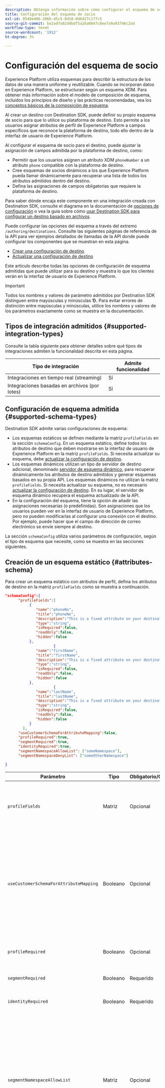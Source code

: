 ```yaml
---
description: Obtenga información sobre cómo configurar el esquema de socio para destinos creados con Destination SDK.
title: Configuración del esquema de socio
exl-id: 0548e486-206b-45c5-8d18-0d6427c177c5
source-git-commit: be2ad7a02d4bdf5a26a0847c8ee7a9a93746c2ad
workflow-type: tm+mt
source-wordcount: '1912'
ht-degree: 3%

---
```


# Configuración del esquema de socio

Experience Platform utiliza esquemas para describir la estructura de los datos de una manera uniforme y reutilizable. Cuando se incorporan datos en Experience Platform, se estructuran según un esquema XDM. Para obtener más información sobre el modelo de composición de esquema, incluidos los principios de diseño y las prácticas recomendadas, vea los [conceptos básicos de la composición de esquema](../../../../xdm/schema/composition.md).

Al crear un destino con Destination SDK, puede definir su propio esquema de socio para que lo utilice su plataforma de destino. Esto permite a los usuarios asignar atributos de perfil de Experience Platform a campos específicos que reconoce la plataforma de destino, todo ello dentro de la interfaz de usuario de Experience Platform.

Al configurar el esquema de socio para el destino, puede ajustar la asignación de campos admitida por la plataforma de destino, como:

* Permitir que los usuarios asignen un atributo XDM `phoneNumber` a un atributo `phone` compatible con la plataforma de destino.
* Cree esquemas de socios dinámicos a los que Experience Platform pueda llamar dinámicamente para recuperar una lista de todos los atributos admitidos dentro del destino.
* Defina las asignaciones de campos obligatorias que requiere la plataforma de destino.

Para saber dónde encaja este componente en una integración creada con Destination SDK, consulte el diagrama en la documentación de [opciones de configuración](../configuration-options.md) o vea la guía sobre cómo [usar Destination SDK para configurar un destino basado en archivos](../../guides/configure-file-based-destination-instructions.md#create-server-file-configuration).

Puede configurar las opciones del esquema a través del extremo `/authoring/destinations`. Consulte las siguientes páginas de referencia de la API para ver ejemplos detallados de llamadas de la API donde puede configurar los componentes que se muestran en esta página.

* [Crear una configuración de destino](../../authoring-api/destination-configuration/create-destination-configuration.md)
* [Actualizar una configuración de destino](../../authoring-api/destination-configuration/update-destination-configuration.md)

Este artículo describe todas las opciones de configuración de esquema admitidas que puede utilizar para su destino y muestra lo que los clientes verán en la interfaz de usuario de Experience Platform.

>[!IMPORTANT]
>
>Todos los nombres y valores de parámetro admitidos por Destination SDK distinguen entre mayúsculas y minúsculas **1&rbrace;.** Para evitar errores de distinción entre mayúsculas y minúsculas, utilice los nombres y valores de los parámetros exactamente como se muestra en la documentación.

## Tipos de integración admitidos {#supported-integration-types}

Consulte la tabla siguiente para obtener detalles sobre qué tipos de integraciones admiten la funcionalidad descrita en esta página.

| Tipo de integración | Admite funcionalidad |
|---|---|
| Integraciones en tiempo real (streaming) | Sí |
| Integraciones basadas en archivos (por lotes) | Sí |

## Configuración de esquema admitida {#supported-schema-types}

Destination SDK admite varias configuraciones de esquema:

* Los esquemas estáticos se definen mediante la matriz `profileFields` en la sección `schemaConfig`. En un esquema estático, define todos los atributos de destino que deben mostrarse en la interfaz de usuario de Experience Platform en la matriz `profileFields`. Si necesita actualizar su esquema, debe [actualizar la configuración de destino](../../authoring-api/destination-configuration/update-destination-configuration.md).
* Los esquemas dinámicos utilizan un tipo de servidor de destino adicional, denominado [servidor de esquema dinámico](../../authoring-api/destination-server/create-destination-server.md#dynamic-schema-servers), para recuperar dinámicamente los atributos de destino admitidos y generar esquemas basados en su propia API. Los esquemas dinámicos no utilizan la matriz `profileFields`. Si necesita actualizar su esquema, no es necesario [actualizar la configuración de destino](../../authoring-api/destination-configuration/update-destination-configuration.md). En su lugar, el servidor de esquema dinámico recupera el esquema actualizado de la API.
* En la configuración del esquema, tiene la opción de añadir las asignaciones necesarias (o predefinidas). Son asignaciones que los usuarios pueden ver en la interfaz de usuario de Experience Platform, pero no pueden modificarlas al configurar una conexión con el destino. Por ejemplo, puede hacer que el campo de dirección de correo electrónico se envíe siempre al destino.

La sección `schemaConfig` utiliza varios parámetros de configuración, según el tipo de esquema que necesite, como se muestra en las secciones siguientes.

## Creación de un esquema estático {#attributes-schema}

Para crear un esquema estático con atributos de perfil, defina los atributos de destino en la matriz `profileFields` como se muestra a continuación.

```json
"schemaConfig":{
      "profileFields":[
           {
              "name":"phoneNo",
              "title":"phoneNo",
              "description":"This is a fixed attribute on your destination side that customers can map profile attributes to. For example, the mobilePhone.number value in Experience Platform could be phoneNo on your side.",
              "type":"string",
              "isRequired":false,
              "readOnly":false,
              "hidden":false
           },
                      {
              "name":"firstName",
              "title":"firstName",
              "description":"This is a fixed attribute on your destination side that customers can map profile attributes to. For example, the person.name.firstName value in Experience Platform could be firstName on your side.",
              "type":"string",
              "isRequired":false,
              "readOnly":false,
              "hidden":false
           },
                      {
              "name":"lastName",
              "title":"lastName",
              "description":"This is a fixed attribute on your destination side that customers can map profile attributes to. For example, the person.name.lastName value in Experience Platform could be phoneNo on your side.",
              "type":"string",
              "isRequired":false,
              "readOnly":false,
              "hidden":false
           }
        ],
      "useCustomerSchemaForAttributeMapping":false,
      "profileRequired":true,
      "segmentRequired":true,
      "identityRequired":true,
      "segmentNamespaceAllowList": ["someNamespace"],
      "segmentNamespaceDenyList": ["someOtherNamespace"]

}
```

| Parámetro | Tipo | Obligatorio/Opcional | Descripción |
|---------|----------|------|---|
| `profileFields` | Matriz | Opcional | Define la matriz de atributos de destinatario aceptados por la plataforma de destino a los que los clientes pueden asignar sus atributos de perfil. Al utilizar una matriz `profileFields`, puede omitir completamente el parámetro `useCustomerSchemaForAttributeMapping`. |
| `useCustomerSchemaForAttributeMapping` | Booleano | Opcional | Habilita o deshabilita la asignación de atributos del esquema cliente a los atributos definidos en la matriz `profileFields`. <ul><li>Si se establece en `true`, los usuarios solo verán la columna de origen en el campo de asignación. `profileFields` no son aplicables en este caso.</li><li>Si se establece en `false`, los usuarios pueden asignar atributos de origen de su esquema a los atributos definidos en la matriz `profileFields`.</li></ul> El valor predeterminado es `false`. |
| `profileRequired` | Booleano | Opcional | Use `true` si los usuarios deben poder asignar atributos de perfil de Experience Platform a atributos personalizados en la plataforma de destino. |
| `segmentRequired` | Booleano | Requerido | Destination SDK requiere este parámetro y siempre se debe establecer en `true`. |
| `identityRequired` | Booleano | Requerido | Se establece en `true` si los usuarios deben poder asignar [tipos de identidad](identity-namespace-configuration.md) de Experience Platform a los atributos definidos en la matriz `profileFields` |
| `segmentNamespaceAllowList` | Matriz | Opcional | Permite a los usuarios asignar únicamente audiencias de las áreas de nombres de audiencia definidas en la matriz al destino. <br><br> En la mayoría de los casos no se recomienda el uso de este parámetro. En su lugar, use `"segmentNamespaceDenyList":[]` para permitir que se exporten todos los tipos de audiencias a su destino. <br><br> Si faltan `segmentNamespaceAllowList` y `segmentNamespaceDenyList` en la configuración, los usuarios solo podrán exportar audiencias que se originen del [servicio de segmentación](../../../../segmentation/home.md). <br><br>`segmentNamespaceAllowList` y `segmentNamespaceDenyList` se excluyen mutuamente. |
| `segmentNamespaceDenyList` | Matriz | Opcional | Restringe a los usuarios de la asignación de audiencias desde las áreas de nombres de audiencia definidas en la matriz al destino. <br><br>Adobe recomienda permitir la exportación de todas las audiencias, independientemente del origen, estableciendo `"segmentNamespaceDenyList":[]`. <br><br>**Importante:** Si no especifica `segmentNamespaceDenyList` en su `schemaConfig` y no usa `segmentNamespaceAllowList`, el sistema establece automáticamente `segmentNamespaceDenyList` en `[]`. Esto evita la pérdida de audiencias personalizadas en el futuro. Por motivos de seguridad, Adobe recomienda establecer explícitamente `"segmentNamespaceDenyList":[]` en la configuración. <br><br>`segmentNamespaceAllowList` y `segmentNamespaceDenyList` se excluyen mutuamente. |

{style="table-layout:auto"}

La experiencia de IU resultante se muestra en las imágenes siguientes.

Cuando los usuarios seleccionan la asignación de destino, pueden ver los campos definidos en la matriz `profileFields`.

![Imagen de interfaz de usuario que muestra la pantalla de atributos de destino.](../../assets/functionality/destination-configuration/select-attributes.png)

Después de seleccionar los atributos, pueden verlos en la columna del campo de destinatario.

![Imagen de interfaz de usuario que muestra un esquema de destino estático con atributos](../../assets/functionality/destination-configuration/static-schema-attributes.png)

## Creación de un esquema dinámico {#dynamic-schema-configuration}

Destination SDK admite la creación de esquemas de socios dinámicos. A diferencia de un esquema estático, un esquema dinámico no utiliza una matriz `profileFields`. En su lugar, los esquemas dinámicos utilizan un servidor de esquema dinámico que se conecta a su propia API desde donde recupera la configuración de esquema.

>[!IMPORTANT]
>
>Antes de crear un esquema dinámico, debe [crear un servidor de esquema dinámico](../../authoring-api/destination-server/create-destination-server.md#dynamic-schema-servers).

En una configuración de esquema dinámico, la matriz `profileFields` se reemplaza por la sección `dynamicSchemaConfig`, como se muestra a continuación.

```json
"schemaConfig":{
   "dynamicSchemaConfig":{
      "dynamicEnum": {
         "authenticationRule":"CUSTOMER_AUTHENTICATION",
         "destinationServerId":"DYNAMIC_SCHEMA_SERVER_ID",
         "value": "Schema Name",
         "responseFormat": "SCHEMA"
      }
   },
   "profileRequired":true,
   "segmentRequired":true,
   "identityRequired":true
}
```

| Parámetro | Tipo | Obligatorio/Opcional | Descripción |
|---------|----------|------|---|
| `dynamicEnum.authenticationRule` | Cadena | Requerido | Indica cómo se conectan los clientes de [!DNL Experience Platform] a su destino. Los valores aceptados son `CUSTOMER_AUTHENTICATION`, `PLATFORM_AUTHENTICATION`, `NONE`. <br> <ul><li>Use `CUSTOMER_AUTHENTICATION` si los clientes de Experience Platform inician sesión en el sistema mediante cualquiera de los métodos de autenticación descritos [aquí](customer-authentication.md). </li><li> Use `PLATFORM_AUTHENTICATION` si existe un sistema de autenticación global entre Adobe y su destino y el cliente [!DNL Experience Platform] no necesita proporcionar credenciales de autenticación para conectarse a su destino. En este caso, debe [crear un objeto de credenciales](../../credentials-api/create-credential-configuration.md) mediante la API de credenciales y pasar el identificador del objeto de credenciales en el parámetro `authenticationId` de la configuración [entrega de destino](/help/destinations/destination-sdk/functionality/destination-configuration/destination-delivery.md#platform-authentication). </li><li>Use `NONE` si no se requiere autenticación para enviar datos a la plataforma de destino. </li></ul> |
| `dynamicEnum.destinationServerId` | Cadena | Requerido | El `instanceId` de su servidor de esquema dinámico. Este servidor de destino incluye el extremo de API al que Experience Platform llamará para recuperar el esquema dinámico. |
| `dynamicEnum.value` | Cadena | Requerido | El nombre del esquema dinámico, tal como se define en la configuración del servidor de esquema dinámico. |
| `dynamicEnum.responseFormat` | Cadena | Requerido | Siempre se establece en `SCHEMA` al definir un esquema dinámico. |
| `profileRequired` | Booleano | Opcional | Use `true` si los usuarios deben poder asignar atributos de perfil de Experience Platform a atributos personalizados en la plataforma de destino. |
| `segmentRequired` | Booleano | Requerido | Destination SDK requiere este parámetro y siempre se debe establecer en `true`. |
| `identityRequired` | Booleano | Requerido | Se establece en `true` si los usuarios deben poder asignar [tipos de identidad](identity-namespace-configuration.md) de Experience Platform a los atributos definidos en la matriz `profileFields` |

{style="table-layout:auto"}

## Asignaciones requeridas {#required-mappings}

En la configuración del esquema, además del esquema estático o dinámico, tiene la opción de añadir las asignaciones necesarias (o predefinidas). Son asignaciones que los usuarios pueden ver en la interfaz de usuario de Experience Platform, pero no pueden modificarlas al configurar una conexión con el destino.

Por ejemplo, puede hacer que el campo de dirección de correo electrónico se envíe siempre al destino.

>[!NOTE]
>
>Actualmente se admiten las siguientes combinaciones de asignaciones requeridas:
>
>* Puede configurar un campo de origen y un campo de destino obligatorios. En este caso, los usuarios no pueden editar ni seleccionar ninguno de los dos campos y solo pueden ver la selección.
>* Solo puede configurar un campo de destino requerido. En este caso, los usuarios podrán seleccionar un campo de origen para asignarlo al destino.
>
> Actualmente solo se admite la configuración de un campo de origen obligatorio *no*.

Vea a continuación dos ejemplos de una configuración de esquema con asignaciones requeridas y cómo se ven en el paso de asignación de [activar datos en el flujo de trabajo de destinos por lotes](../../../ui/activate-batch-profile-destinations.md).


>[!BEGINTABS]

>[!TAB Asignaciones de origen y destino requeridas]

El ejemplo siguiente muestra las asignaciones de origen y destino requeridas. Cuando los campos de origen y de destino se especifican como asignaciones requeridas, los usuarios no pueden seleccionar ni editar ninguno de los dos campos y solo pueden ver la selección predefinida.

```json
"schemaConfig": {
    "requiredMappingsOnly": true,
    "requiredMappings": [
      {
        "sourceType": "text/x.schema-path",
        "source": "personalEmail.address",
        "destination": "personalEmail.address"
      }
    ] 
}
```

| Parámetro | Tipo | Obligatorio/Opcional | Descripción |
|---|---|---|---|
| `requiredMappingsOnly` | Booleano | Opcional | Cuando se establece en true , los usuarios no pueden asignar otros atributos e identidades en el flujo de activación, aparte de las asignaciones necesarias que defina en la matriz `requiredMappings`. |
| `requiredMappings.sourceType` | Cadena | Requerido | Indica el tipo del campo `source`. Valores compatibles: <ul><li>`text/x.schema-path`: utilice este valor cuando el campo `source` sea un atributo de perfil de un esquema XDM.</li><li>`text/x.aep-xl`: utilice este valor cuando su campo `source` esté definido por una expresión regular. Ejemplo: `iif(segmentMembership.ups.aep_seg_id.status==\"exited\", \"1\", \"0\")`</li><li>`text/plain`: utilice este valor cuando el campo `source` esté definido por una plantilla de macro. Actualmente, la única plantilla de macro admitida es `metadata.segment.alias`.</li></ul> |
| `requiredMappings.source` | Cadena | Requerido | Indica el valor del campo de origen. Tipos de valores admitidos: <ul><li>Atributos de perfil XDM. Ejemplo: `personalEmail.address`. Si el atributo de origen es un atributo de perfil XDM, establezca el parámetro `sourceType` en `text/x.schema-path`.</li><li>Expresiones regulares. Ejemplo: `iif(segmentMembership.ups.aep_seg_id.status==\"exited\", \"1\", \"0\")`. Si el atributo de origen es una expresión regular, establezca el parámetro `sourceType` en `text/x.aep-xl`.</li><li>Plantillas de macros. Ejemplo:`metadata.segment.alias`. Si el atributo de origen es una plantilla de macro, establezca el parámetro `sourceType` en `text/plain`. Actualmente, la única plantilla de macro admitida es `metadata.segment.alias`.</li></ul> |
| `requiredMappings.destination` | Cadena | Requerido | Indica el valor del campo de destino. Cuando los campos de origen y de destino se especifican como asignaciones requeridas, los usuarios no pueden seleccionar ni editar ninguno de los dos campos y solo pueden ver la selección. |

{style="table-layout:auto"}

Como resultado, las secciones **[!UICONTROL Source field]** y **[!UICONTROL Target field]** de la interfaz de usuario de Experience Platform aparecen atenuadas.

![Imagen de las asignaciones requeridas en el flujo de activación de la interfaz de usuario.](../../assets/functionality/destination-configuration/required-mappings-2.png)

>[!TAB Asignación de destino requerida]

El ejemplo siguiente muestra una asignación de destino requerida. Si solo se especifica el campo de destino como obligatorio, los usuarios pueden seleccionar qué campo de origen se asignará a él.

```json
"schemaConfig": {
    "requiredMappingsOnly": true,
    "requiredMappings": [
      {
        "destination": "identityMap.ExamplePartner_ID",
        "mandatoryRequired": true,
        "primaryKeyRequired": true
      }
    ] 
}
```

| Parámetro | Tipo | Obligatorio/Opcional | Descripción |
|---|---|---|---|
| `requiredMappingsOnly` | Booleano | Opcional | Cuando se establece en true , los usuarios no pueden asignar otros atributos e identidades en el flujo de activación, aparte de las asignaciones necesarias que defina en la matriz `requiredMappings`. |
| `requiredMappings.destination` | Cadena | Requerido | Indica el valor del campo de destino. Cuando solo se especifica el campo de destino, los usuarios pueden seleccionar un campo de origen para asignarlo al destino. |
| `mandatoryRequired` | Booleano | Opcional | Indica si la asignación debe marcarse como [atributo obligatorio](../../../ui/activate-batch-profile-destinations.md#mandatory-attributes). |
| `primaryKeyRequired` | Booleano | Opcional | Indica si la asignación debe marcarse como [clave de anulación de duplicación](../../../ui/activate-batch-profile-destinations.md#deduplication-keys). |

{style="table-layout:auto"}

Como resultado, la sección **[!UICONTROL Target field]** de la interfaz de usuario de Experience Platform aparece atenuada, mientras que la sección **[!UICONTROL Source field]** está activa y los usuarios pueden interactuar con ella. Las opciones **[!UICONTROL Mandatory key]** y **[!UICONTROL Deduplication key]** están activas y los usuarios no pueden cambiarlas.

![Imagen de las asignaciones requeridas en el flujo de activación de la interfaz de usuario.](../../assets/functionality/destination-configuration/required-mappings-1.png)

>[!ENDTABS]

## Configuración de la compatibilidad con audiencias externas {#external-audiences}

Para configurar el destino de modo que admita la activación de [audiencias generadas externamente](../../../../segmentation/ui/audience-portal.md#import-audience), incluya el fragmento de código siguiente en la sección `schemaConfig`.

```json
"schemaConfig": {
  "segmentNamespaceDenyList": [],
  ...
}
```

Consulte las descripciones de las propiedades en la [tabla](#attributes-schema) más arriba en esta página para obtener más información acerca de la funcionalidad `segmentNamespaceDenyList`.

## Próximos pasos {#next-steps}

Después de leer este artículo, debería comprender mejor qué tipos de esquema admite Destination SDK y cómo puede configurarlo.

Para obtener más información acerca de los demás componentes de destino, consulte los siguientes artículos:

* [Autenticación del cliente](customer-authentication.md)
* [Autorización de OAuth2](oauth2-authorization.md)
* [Atributos de IU](ui-attributes.md)
* [Campos de datos del cliente](customer-data-fields.md)
* [Configuración del área de nombres de identidad](identity-namespace-configuration.md)
* [Configuraciones de asignación compatibles](supported-mapping-configurations.md)
* [Envío de destino](destination-delivery.md)
* [Configuración de metadatos de audiencia](audience-metadata-configuration.md)
* [Política de agregación](aggregation-policy.md)
* [Configuración por lotes](batch-configuration.md)
* [Cualificaciones históricas del perfil](historical-profile-qualifications.md)
